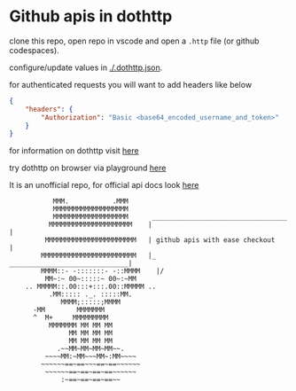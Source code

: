 # Github apis in dothttp



clone this repo, open repo in vscode and open a `.http` file (or github codespaces).

configure/update values in [./.dothttp.json](.dothttp.json).


for authenticated requests you will want to add headers like below

```json
{
    "headers": {
        "Authorization": "Basic <base64_encoded_username_and_token>"
    }
}
```

for information on dothttp visit [here](http://docs.dothttp.dev/)

try dothttp on browser via playground [here](https://ghpage.dothttp.dev/)

It is an unofficial repo, for official api docs look [here](https://docs.github.com/en/rest/)





               MMM.           .MMM
               MMMMMMMMMMMMMMMMMMM
               MMMMMMMMMMMMMMMMMMM      __________________________________
              MMMMMMMMMMMMMMMMMMMMM    |                                  |
             MMMMMMMMMMMMMMMMMMMMMMM   | github apis with ease checkout   |
            MMMMMMMMMMMMMMMMMMMMMMMM   |_   ______________________________|
            MMMM::- -:::::::- -::MMMM    |/
             MM~:~ 00~:::::~ 00~:~MM
        .. MMMMM::.00:::+:::.00::MMMMM ..
              .MM::::: ._. :::::MM.
                 MMMM;:::::;MMMM
          -MM        MMMMMMM
          ^  M+     MMMMMMMMM
              MMMMMMM MM MM MM
                   MM MM MM MM
                   MM MM MM MM
                .~~MM~MM~MM~MM~~.
             ~~~~MM:~MM~~~MM~:MM~~~~
            ~~~~~~==~==~~~==~==~~~~~~
             ~~~~~~==~==~==~==~~~~~~
                 :~==~==~==~==~~
